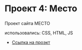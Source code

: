 # Проект 4: Место

### 
Проект сайта МЕСТО

использовались: CSS, HTML, JS

* [Ссылка на проэкт](https://anastasiasikidina.github.io/mesto/)



